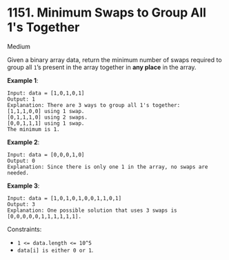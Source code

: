 # 1151. Minimum Swaps to Group All 1's Together 
      
Medium

Given a binary array data, return the minimum number of swaps required to group all `1`’s present in 
the array together in **any place** in the array.

**Example 1**:
```
Input: data = [1,0,1,0,1]
Output: 1
Explanation: There are 3 ways to group all 1's together:
[1,1,1,0,0] using 1 swap.
[0,1,1,1,0] using 2 swaps.
[0,0,1,1,1] using 1 swap.
The minimum is 1.
```
**Example 2**:
```
Input: data = [0,0,0,1,0]
Output: 0
Explanation: Since there is only one 1 in the array, no swaps are needed.
```
**Example 3**:
```
Input: data = [1,0,1,0,1,0,0,1,1,0,1]
Output: 3
Explanation: One possible solution that uses 3 swaps is [0,0,0,0,0,1,1,1,1,1,1].
```

Constraints:

* `1 <= data.length <= 10^5`
* `data[i] is either 0 or 1`.